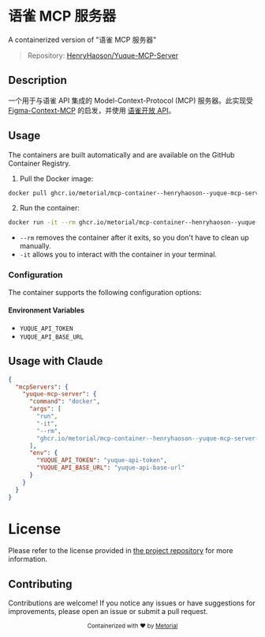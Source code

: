 
# 语雀 MCP 服务器

A containerized version of "语雀 MCP 服务器"

> Repository: [HenryHaoson/Yuque-MCP-Server](https://github.com/HenryHaoson/Yuque-MCP-Server)

## Description

一个用于与语雀 API 集成的 Model-Context-Protocol (MCP) 服务器。此实现受 [Figma-Context-MCP](https://github.com/GLips/Figma-Context-MCP) 的启发，并使用 [语雀开放 API](https://app.swaggerhub.com/apis-docs/Jeff-Tian/yuque-open_api/2.0.1)。


## Usage

The containers are built automatically and are available on the GitHub Container Registry.

1. Pull the Docker image:

```bash
docker pull ghcr.io/metorial/mcp-container--henryhaoson--yuque-mcp-server--yuque-mcp-server
```

2. Run the container:

```bash
docker run -it --rm ghcr.io/metorial/mcp-container--henryhaoson--yuque-mcp-server--yuque-mcp-server 
```

- `--rm` removes the container after it exits, so you don't have to clean up manually.
- `-it` allows you to interact with the container in your terminal.


### Configuration

The container supports the following configuration options:




#### Environment Variables

- `YUQUE_API_TOKEN`
- `YUQUE_API_BASE_URL`




## Usage with Claude

```json
{
  "mcpServers": {
    "yuque-mcp-server": {
      "command": "docker",
      "args": [
        "run",
        "-it",
        "--rm",
        "ghcr.io/metorial/mcp-container--henryhaoson--yuque-mcp-server--yuque-mcp-server"
      ],
      "env": {
        "YUQUE_API_TOKEN": "yuque-api-token",
        "YUQUE_API_BASE_URL": "yuque-api-base-url"
      }
    }
  }
}
```

# License

Please refer to the license provided in [the project repository](https://github.com/HenryHaoson/Yuque-MCP-Server) for more information.

## Contributing

Contributions are welcome! If you notice any issues or have suggestions for improvements, please open an issue or submit a pull request.

<div align="center">
  <sub>Containerized with ❤️ by <a href="https://metorial.com">Metorial</a></sub>
</div>
  